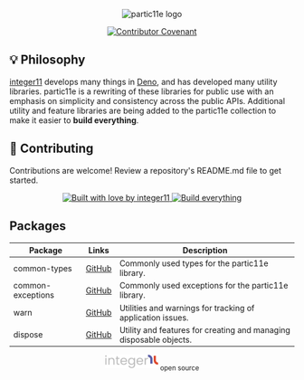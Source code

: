 <p align="center">
  <img
    alt="partic11e logo"
    height="70"
    src="https://raw.githubusercontent.com/partic11e/.github/main/profile/img/logotype.svg"
  />
</p>

<p align="center">
  <!-- Badges -->
  <a href="https://github.com/partic11e/.github/blob/main/.github/CODE_OF_CONDUCT.md">
    <img
      alt="Contributor Covenant"
      src="https://img.shields.io/badge/Contributor%20Covenant-2.1-4baaaa.svg?style=flat-square"
    />
  </a>
</p>

## 💡 Philosophy

[integer11][i11n] develops many things in [Deno][deno], and has developed many
utility libraries. partic11e is a rewriting of these libraries for public use
with an emphasis on simplicity and consistency across the public APIs.
Additional utility and feature libraries are being added to the partic11e
collection to make it easier to **build everything**.

## 🤝 Contributing

Contributions are welcome! Review a repository's README.md file to get started.

<p align="center">
  <a href="https://github.com/i11n">
    <img
      alt="Built with love by integer11"
      src="https://img.shields.io/badge/built%20with%20%E2%9D%A4%20-i11n-585CA4?style=for-the-badge"
    />
  </a>
  <a href="https://github.com/i11n">
    <img
      alt="Build everything" 
      src="https://img.shields.io/badge/BUILD-EVERYTHING-DE492E?style=for-the-badge"
    />
  </a>
</p>

## Packages
| Package | Links | Description |
| ------- | ---- | ----------- |
| common-types | [GitHub][p11-core-types-gh] | Commonly used types for the partic11e library. |
| common-exceptions | [GitHub][p11-core-exceptions-gh] | Commonly used exceptions for the partic11e library. |
| warn | [GitHub][p11-warn-gh] | Utilities and warnings for tracking of application issues. |
| dispose | [GitHub][p11-dispose-gh] | Utility and features for creating and managing disposable objects. |

<p align="center">
  <img
    alt="partic11e logo"
    height="24"
    src="https://raw.githubusercontent.com/i11n/.github/main/profile/img/logotype.svg"
  />
  <sub>open source</sub>
</p>


[deno]: https://deno.land "Deno: A fast, modern, secure runtime for the web"
[i11n]: https://github.com/i11n "integer11 home"
[p11-core-types-gh]: https://github.com/partic11e/core-types "partic11e/core-types on GitHub"
[p11-core-exceptions-gh]: https://github.com/partic11e/core-exceptions "partic11e/core-exceptions on GitHub"
[p11-warn-gh]: https://github.com/partic11e/warn "partic11e/warn on GitHub"
[p11-dispose-gh]: https://github.com/partic11e/dispose "partic11e/dispose on GitHub"

